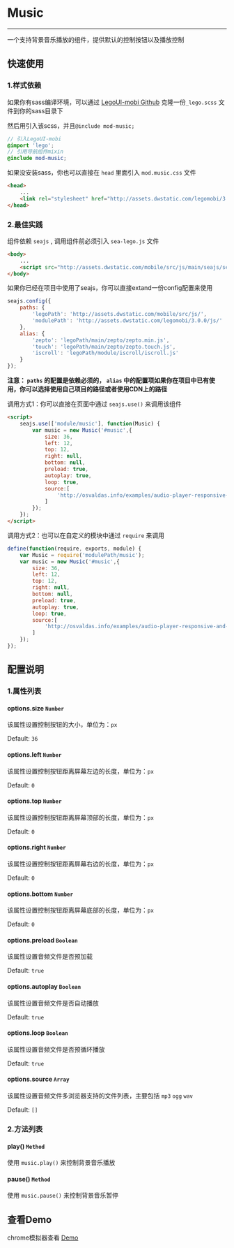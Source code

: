 # Music

---

一个支持背景音乐播放的组件，提供默认的控制按钮以及播放控制

## 快速使用

### 1.样式依赖

如果你有sass编译环境，可以通过 [LegoUI-mobi Github](https://github.com/duowan/LegoUI-mobi) 克隆一份`_lego.scss` 文件到你的sass目录下

然后用引入该scss，并且`@include mod-music;`

```scss
// 引入LegoUI-mobi
@import 'lego';
// 引用导航组件mixin
@include mod-music;
```

如果没安装sass，你也可以直接在 `head` 里面引入 `mod.music.css` 文件

```html
<head>
    ...
    <link rel="stylesheet" href="http://assets.dwstatic.com/legomobi/3.0.0/css/mod.music.css">
</head>
```

### 2.最佳实践

组件依赖 `seajs` , 调用组件前必须引入 `sea-lego.js` 文件

```html
<body>
    ...
    <script src="http://assets.dwstatic.com/mobile/src/js/main/seajs/sea-lego.js" id="seajsnode"></script>
</body>
```

如果你已经在项目中使用了seajs，你可以直接extand一份config配置来使用

```javascript
seajs.config({
    paths: {
        'legoPath': 'http://assets.dwstatic.com/mobile/src/js/',
        'modulePath': 'http://assets.dwstatic.com/legomobi/3.0.0/js/'
    },
    alias: {
        'zepto': 'legoPath/main/zepto/zepto.min.js',
        'touch': 'legoPath/main/zepto/zepto.touch.js',
        'iscroll': 'legoPath/module/iscroll/iscroll.js'
    }
});
```

**注意： `paths` 的配置是依赖必须的， `alias` 中的配置项如果你在项目中已有使用，你可以选择使用自己项目的路径或者使用CDN上的路径**

调用方式1：你可以直接在页面中通过 `seajs.use()` 来调用该组件

```html
<script>
    seajs.use(['module/music'], function(Music) {
        var music = new Music('#music',{
            size: 36,
            left: 12,
            top: 12,
            right: null,
            bottom: null,
            preload: true,
            autoplay: true,
            loop: true,
            source:[
                'http://osvaldas.info/examples/audio-player-responsive-and-touch-friendly/audio.mp3'
            ]
        });
    });
</script>
```

调用方式2：也可以在自定义的模块中通过 `require` 来调用

```javascript
define(function(require, exports, module) {
	var Music = require('modulePath/music');
	var music = new Music('#music',{
        size: 36,
        left: 12,
        top: 12,
        right: null,
        bottom: null,
        preload: true,
        autoplay: true,
        loop: true,
        source:[
            'http://osvaldas.info/examples/audio-player-responsive-and-touch-friendly/audio.mp3'
        ]
    });
});
```

## 配置说明

### 1.属性列表

#### options.size `Number`

该属性设置控制按钮的大小，单位为：`px`

Default: `36`

#### options.left `Number`

该属性设置控制按钮距离屏幕左边的长度，单位为：`px`

Default: `0`

#### options.top `Number`

该属性设置控制按钮距离屏幕顶部的长度，单位为：`px`

Default: `0`

#### options.right `Number`

该属性设置控制按钮距离屏幕右边的长度，单位为：`px`

Default: `0`

#### options.bottom `Number`

该属性设置控制按钮距离屏幕底部的长度，单位为：`px`

Default: `0`

#### options.preload `Boolean`

该属性设置音频文件是否预加载

Default: `true`

#### options.autoplay `Boolean`

该属性设置音频文件是否自动播放

Default: `true`

#### options.loop `Boolean`

该属性设置音频文件是否预循环播放

Default: `true`

#### options.source `Array`

该属性设置音频文件多浏览器支持的文件列表，主要包括 `mp3` `ogg` `wav`

Default: `[]`

### 2.方法列表

#### play() `Method`

使用 `music.play()` 来控制背景音乐播放

#### pause() `Method`

使用 `music.pause()` 来控制背景音乐暂停

## 查看Demo

chrome模拟器查看 [Demo](http://legomobi.sinaapp.com/demo/Music.html)